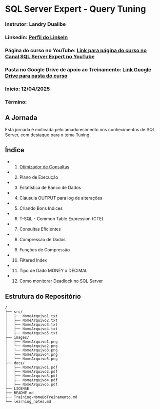# SQL Server Expert - Query Tuning

### **Instrutor**: Landry Dualibe
### **Linkedin**: [Perfil do LinkeIn](ColeAquiLinkPaginaPerfilLinkedinInstrutor)
### **Página do curso no YouTube**: [Link para página do curso no Canal SQL Server Expert no YouTube](https://youtube.com/playlist?list=PLFJZoKXyt7iaom2mmmhb2z2us-s0XXAmt&si=xYWajVvIPc4BfsWM)
### **Pasta no Google Drive de apoio ao Treinamento**: [Link Google Drive para pasta do curso](https://drive.google.com/drive/folders/1f2Trp_h5zyIuJWW1SE1yGc8Jxrkr93w2?usp=sharing)
### **Início**: 12/04/2025
### **Término**: 

## A Jornada

Esta jornada é motivada pelo amadurecimento nos conhecimentos de SQL Server, com destaque para o tema Tuning.

## Índice

- 01. [Otimizador de Consultas](01.Otimizador_de_Consultas.md)
- 02. Plano de Execução
- 03. Estatística de Banco de Dados
- 04. Cláusula OUTPUT para log de alterações
- 05. Criando Bons Indices
- 06. T-SQL - Common Table Expression (CTE)
- 07. Consultas Eficientes
- 08. Compressão de Dados
- 09. Funções de Compressão
- 10. Filtered Index
- 11. Tipo de Dado MONEY x DECIMAL
- 12. Como monitorar Deadlock no SQL Server

## Estrutura do Repositório

```plaintext
/
├── src/
│   ├── NomeArquivo1.txt
│   ├── NomeArquivo2.txt
│   ├── NomeArquivo3.txt
│   ├── NomeArquivo4.txt
│   ├── NomeArquivo5.txt
├── images/
│   ├── NomeArquivo1.png
│   └── NomeArquivo2.png
│   └── NomeArquivo3.png
│   └── NomeArquivo4.png
│   └── NomeArquivo5.png
├── docs/
│   ├── NomeArquivo1.pdf
│   ├── NomeArquivo2.pdf
│   ├── NomeArquivo3.pdf
│   ├── NomeArquivo4.pdf
│   ├── NomeArquivo5.pdf
├── LICENSE
├── README.md
├── Training-NomeDoTreinamento.md
└── learning_notes.md
